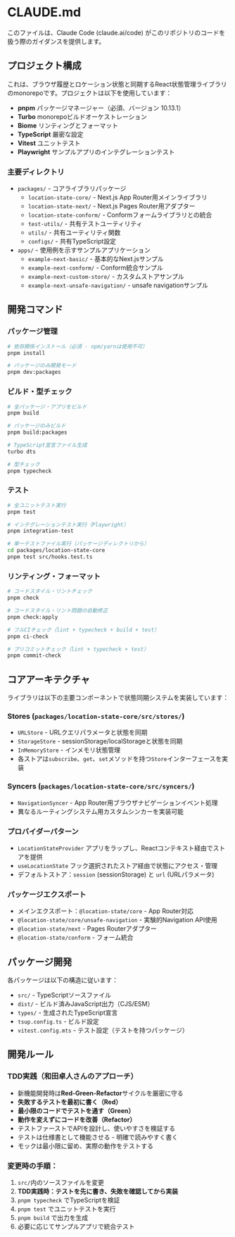 # CLAUDE.md

このファイルは、Claude Code (claude.ai/code) がこのリポジトリのコードを扱う際のガイダンスを提供します。

## プロジェクト構成

これは、ブラウザ履歴とロケーション状態と同期するReact状態管理ライブラリのmonorepoです。プロジェクトは以下を使用しています：

- **pnpm** パッケージマネージャー（必須、バージョン 10.13.1）
- **Turbo** monorepoビルドオーケストレーション
- **Biome** リンティングとフォーマット
- **TypeScript** 厳密な設定
- **Vitest** ユニットテスト
- **Playwright** サンプルアプリのインテグレーションテスト

### 主要ディレクトリ

- `packages/` - コアライブラリパッケージ
  - `location-state-core/` - Next.js App Router用メインライブラリ
  - `location-state-next/` - Next.js Pages Router用アダプター
  - `location-state-conform/` - Conformフォームライブラリとの統合
  - `test-utils/` - 共有テストユーティリティ
  - `utils/` - 共有ユーティリティ関数
  - `configs/` - 共有TypeScript設定
- `apps/` - 使用例を示すサンプルアプリケーション
  - `example-next-basic/` - 基本的なNext.jsサンプル
  - `example-next-conform/` - Conform統合サンプル
  - `example-next-custom-store/` - カスタムストアサンプル
  - `example-next-unsafe-navigation/` - unsafe navigationサンプル

## 開発コマンド

### パッケージ管理
```bash
# 依存関係インストール（必須 - npm/yarnは使用不可）
pnpm install

# パッケージのみ開発モード
pnpm dev:packages
```

### ビルド・型チェック
```bash
# 全パッケージ・アプリをビルド
pnpm build

# パッケージのみビルド
pnpm build:packages

# TypeScript宣言ファイル生成
turbo dts

# 型チェック
pnpm typecheck
```

### テスト
```bash
# 全ユニットテスト実行
pnpm test

# インテグレーションテスト実行（Playwright）
pnpm integration-test

# 単一テストファイル実行（パッケージディレクトリから）
cd packages/location-state-core
pnpm test src/hooks.test.ts
```

### リンティング・フォーマット
```bash
# コードスタイル・リントチェック
pnpm check

# コードスタイル・リント問題の自動修正
pnpm check:apply

# フルCIチェック（lint + typecheck + build + test）
pnpm ci-check

# プリコミットチェック（lint + typecheck + test）
pnpm commit-check
```

## コアアーキテクチャ

ライブラリは以下の主要コンポーネントで状態同期システムを実装しています：

### Stores (`packages/location-state-core/src/stores/`)
- `URLStore` - URLクエリパラメータと状態を同期
- `StorageStore` - sessionStorage/localStorageと状態を同期
- `InMemoryStore` - インメモリ状態管理
- 各ストアは`subscribe`、`get`、`set`メソッドを持つ`Store`インターフェースを実装

### Syncers (`packages/location-state-core/src/syncers/`)
- `NavigationSyncer` - App Router用ブラウザナビゲーションイベント処理
- 異なるルーティングシステム用カスタムシンカーを実装可能

### プロバイダーパターン
- `LocationStateProvider` アプリをラップし、Reactコンテキスト経由でストアを提供
- `useLocationState` フック選択されたストア経由で状態にアクセス・管理
- デフォルトストア：`session` (sessionStorage) と `url` (URLパラメータ)

### パッケージエクスポート
- メインエクスポート：`@location-state/core` - App Router対応
- `@location-state/core/unsafe-navigation` - 実験的Navigation API使用
- `@location-state/next` - Pages Routerアダプター
- `@location-state/conform` - フォーム統合

## パッケージ開発

各パッケージは以下の構造に従います：
- `src/` - TypeScriptソースファイル
- `dist/` - ビルド済みJavaScript出力（CJS/ESM）
- `types/` - 生成されたTypeScript宣言
- `tsup.config.ts` - ビルド設定
- `vitest.config.mts` - テスト設定（テストを持つパッケージ）

## 開発ルール

### TDD実践（和田卓人さんのアプローチ）
- 新機能開発時は**Red-Green-Refactor**サイクルを厳密に守る
- **失敗するテストを最初に書く（Red）**
- **最小限のコードでテストを通す（Green）**
- **動作を変えずにコードを改善（Refactor）**
- テストファーストでAPIを設計し、使いやすさを検証する
- テストは仕様書として機能させる - 明確で読みやすく書く
- モックは最小限に留め、実際の動作をテストする

### 変更時の手順：
1. `src/`内のソースファイルを変更
2. **TDD実践時：テストを先に書き、失敗を確認してから実装**
3. `pnpm typecheck` でTypeScriptを検証
4. `pnpm test` でユニットテストを実行
5. `pnpm build` で出力を生成
6. 必要に応じてサンプルアプリで統合テスト